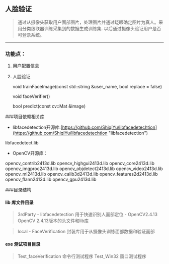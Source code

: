 ## 人脸验证

> 通过从摄像头获取用户面部图片，处理图片并通过眨眼确定图片为真人。采用分类级联器训练采集到的数据生成训练集.
> 以后通过摄像头验证用户是否可登录系统。

****

### 功能点：

1. 用户配置信息

2. 人脸验证


	void trainFaceImage(const std::string &user_name, bool replace = false)
	
	void faceVerifier()

	bool predict(const cv::Mat &image)
    


###项目依赖相关库
- libfacedetection开源库:[https://github.com/ShiqiYu/libfacedetechtion](https://github.com/ShiqiYu/libfacedetechtion "libfacedetection")
> 
libfacedetect.lib

- OpenCV开源库：
> 
opencv_contrib2413d.lib
opencv_highgui2413d.lib
opencv_core2413d.lib
opencv_imgproc2413d.lib
opencv_objdetect2413d.lib
opencv_video2413d.lib
opencv_ml2413d.lib
opencv_calib3d2413d.lib
opencv_features2d2413d.lib
opencv_flann2413d.lib
opencv_gpu2413d.lib

###目录结构

#### lib 库文件目录

> 3rdParty
	- libfacedetection	用于快速识别人面部定位
	- OpenCV2.4.13		OpenCV 2.4.13版本的头文件和lib库
	
> local
 	- FaceVerification 封装库用于从摄像头训练面部数据和验证面部

#### exe 测试项目目录

> Test_faceVerification 命令行测试程序
> Test_Win32  窗口测试程序

